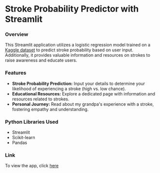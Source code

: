 # Stroke Probability Predictor with Streamlit

### Overview

This Streamlit application utilizes a logistic regression model trained on a [Kaggle dataset](https://www.kaggle.com/datasets/fedesoriano/stroke-prediction-dataset) to predict stroke probability based on user input. Additionally, it provides valuable information and resources on strokes to raise awareness and educate users.

### Features

- **Stroke Probability Prediction:** Input your details to determine your likelihood of experiencing a stroke (high vs. low chance).
- **Educational Resources:** Explore a dedicated page with information and resources related to strokes.
- **Personal Journey:** Read about my grandpa's experience with a stroke, fostering empathy and understanding.

### Python Libraries Used
- Streamlit
- Scikit-learn
- Pandas

### Link
To view the app, click [here](https://stroke-prediction-quiz.streamlit.app/)
